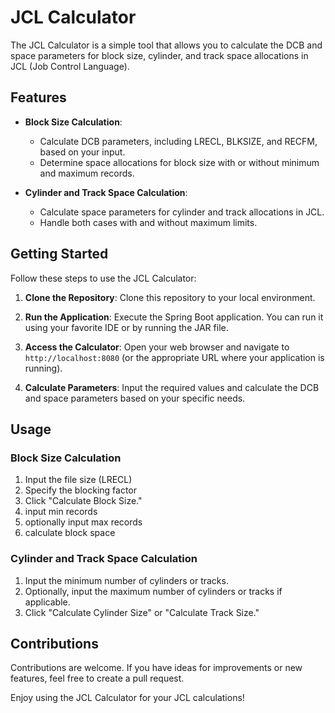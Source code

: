 # JCL Calculator

The JCL Calculator is a simple tool that allows you to calculate the DCB and space parameters for block size, cylinder, and track space allocations in JCL (Job Control Language).

## Features

- **Block Size Calculation**:
  - Calculate DCB parameters, including LRECL, BLKSIZE, and RECFM, based on your input.
  - Determine space allocations for block size with or without minimum and maximum records.

- **Cylinder and Track Space Calculation**:
  - Calculate space parameters for cylinder and track allocations in JCL.
  - Handle both cases with and without maximum limits.

## Getting Started

Follow these steps to use the JCL Calculator:

1. **Clone the Repository**:
   Clone this repository to your local environment.

2. **Run the Application**:
   Execute the Spring Boot application. You can run it using your favorite IDE or by running the JAR file.

3. **Access the Calculator**:
   Open your web browser and navigate to `http://localhost:8080` (or the appropriate URL where your application is running).

4. **Calculate Parameters**:
   Input the required values and calculate the DCB and space parameters based on your specific needs.

## Usage

### Block Size Calculation

1. Input the file size (LRECL)
2. Specify the blocking factor
3. Click "Calculate Block Size."
4. input min records
5. optionally input max records
6. calculate block space

### Cylinder and Track Space Calculation

1. Input the minimum number of cylinders or tracks.
1. Optionally, input the maximum number of cylinders or tracks if applicable.
1. Click "Calculate Cylinder Size" or "Calculate Track Size."

## Contributions

Contributions are welcome. If you have ideas for improvements or new features, feel free to create a pull request.

Enjoy using the JCL Calculator for your JCL calculations!
